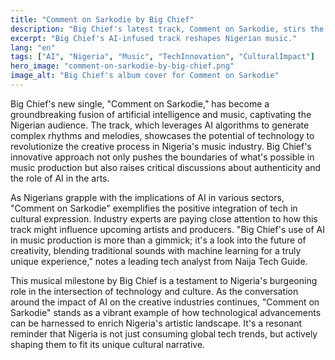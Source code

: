 ```yaml
---
title: "Comment on Sarkodie by Big Chief"
description: "Big Chief's latest track, Comment on Sarkodie, stirs the Nigerian music scene with intense AI integration."
excerpt: "Big Chief's AI-infused track reshapes Nigerian music."
lang: "en"
tags: ["AI", "Nigeria", "Music", "TechInnovation", "CulturalImpact"]
hero_image: "comment-on-sarkodie-by-big-chief.png"
image_alt: "Big Chief's album cover for Comment on Sarkodie"
---
```


Big Chief's new single, "Comment on Sarkodie," has become a groundbreaking fusion of artificial intelligence and music, captivating the Nigerian audience. The track, which leverages AI algorithms to generate complex rhythms and melodies, showcases the potential of technology to revolutionize the creative process in Nigeria's music industry. Big Chief's innovative approach not only pushes the boundaries of what's possible in music production but also raises critical discussions about authenticity and the role of AI in the arts.

As Nigerians grapple with the implications of AI in various sectors, "Comment on Sarkodie" exemplifies the positive integration of tech in cultural expression. Industry experts are paying close attention to how this track might influence upcoming artists and producers. "Big Chief's use of AI in music production is more than a gimmick; it's a look into the future of creativity, blending traditional sounds with machine learning for a truly unique experience," notes a leading tech analyst from Naija Tech Guide.

This musical milestone by Big Chief is a testament to Nigeria's burgeoning role in the intersection of technology and culture. As the conversation around the impact of AI on the creative industries continues, "Comment on Sarkodie" stands as a vibrant example of how technological advancements can be harnessed to enrich Nigeria's artistic landscape. It's a resonant reminder that Nigeria is not just consuming global tech trends, but actively shaping them to fit its unique cultural narrative.